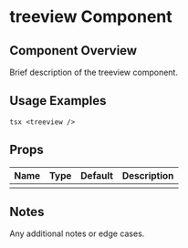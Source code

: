 # treeview Component

## Component Overview

Brief description of the treeview component.

## Usage Examples

`tsx
<treeview />
`

## Props

| Name | Type | Default | Description |
| ---- | ---- | ------- | ----------- |
|      |      |         |             |

## Notes

Any additional notes or edge cases.
